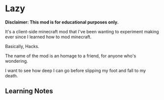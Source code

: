 # Lazy
**Disclaimer: This mod is for educational purposes only.**

It's a client-side minecraft mod that I've been wanting to experiment making ever since I learned how to mod minecraft.

Basically, Hacks.

The name of the mod is an homage to a friend, for anyone who's wondering.

I want to see how deep I can go before slipping my foot and fall to my death.

## Learning Notes

